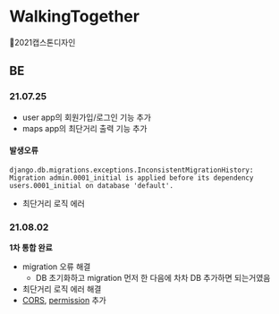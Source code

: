 # WalkingTogether
🐶2021캡스톤디자인
## BE

### 21.07.25
- user app의 회원가입/로그인 기능 추가
- maps app의 최단거리 출력 기능 추가

#### 발생오류
`django.db.migrations.exceptions.InconsistentMigrationHistory: Migration admin.0001_initial is applied before its dependency users.0001_initial on database 'default'.`
- 최단거리 로직 에러


### 21.08.02
**1차 통합 완료**
- migration 오류 해결
  - DB 초기화하고 migration 먼저 한 다음에 차차 DB 추가하면 되는거였음
- 최단거리 로직 에러 해결
- [CORS](https://hyeonyeee.tistory.com/65), [permission](https://www.django-rest-framework.org/api-guide/permissions/) 추가